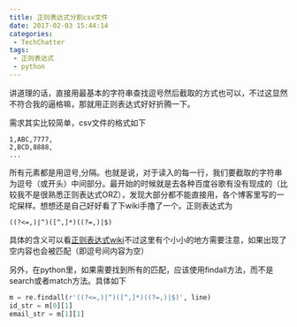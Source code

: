 ```yaml
---
title: 正则表达式分割csv文件
date: 2017-02-03 15:44:14
categories: 
 - TechChatter
tags:
 - 正则表达式
 - python
---
```


讲道理的话，直接用最基本的字符串查找逗号然后截取的方式也可以，不过这显然不符合我的逼格嘛，那就用正则表达式好好折腾一下。

需求其实比较简单，csv文件的格式如下

~~~
1,ABC,7777,
2,BCD,8888,
...
~~~
<!--more-->

所有元素都是用逗号,分隔。也就是说，对于读入的每一行，我们要截取的字符串为逗号（或开头）中间部分。最开始的时候就是去各种百度谷歌有没有现成的（比较我不是很熟悉正则表达式ORZ），发现大部分都不能直接用，各个博客里写的一坨屎样。想想还是自己好好看了下wiki手撸了一个。正则表达式为

~~~
((?<=,)|^)([^,]*)((?=,)|$)
~~~

具体的含义可以看[正则表达式wiki](https://zh.wikipedia.org/wiki/%E6%AD%A3%E5%88%99%E8%A1%A8%E8%BE%BE%E5%BC%8F)不过这里有个小小的地方需要注意，如果出现了空内容也会被匹配（即逗号间内容为空）


另外，在python里，如果需要找到所有的匹配，应该使用findall方法，而不是search或者match方法。具体如下

~~~python
m = re.findall(r'((?<=,)|^)([^,]*)((?=,)|$)', line)
id_str = m[0][1]
email_str = m[1][1]
~~~


